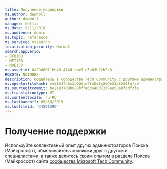 ```yaml
---
title: Получение поддержки
ms.author: dawholl
author: dawholl
manager: kellis
ms.date: 9/11/2018
ms.audience: Admin
ms.topic: reference
ms.service: mssearch
localization_priority: Normal
search.appverid:
- BFB160
- MET150
- MOE150
ms.assetid: 8a294807-bb40-474d-bbe5-c5b03b2fb2c8
ROBOTS: NOINDEX
description: Общайтесь в сообществе Tech Community с другими администраторами и экспертами Поиска (Майкрософт)
ms.openlocfilehash: ccb3847a8c2b02d1e7fe5d8c2d9b31a63305afcd
ms.sourcegitcommit: be2e837d9b087bffe6ce40d72d7ae58a8fcdf3fe
ms.translationtype: HT
ms.contentlocale: ru-RU
ms.lasthandoff: 05/30/2019
ms.locfileid: "34591596"
---
```

# <a name="get-support"></a>Получение поддержки

Используйте коллективный опыт других администраторов Поиска (Майкрософт), обменивайтесь знаниями друг с другом и специалистами, а также делитесь своим опытом в разделе Поиска (Майкрософт) сайта [сообщества Microsoft Tech Community](https://techcommunity.microsoft.com/t5/Microsoft-Search/ct-p/MicrosoftSearch).

  

